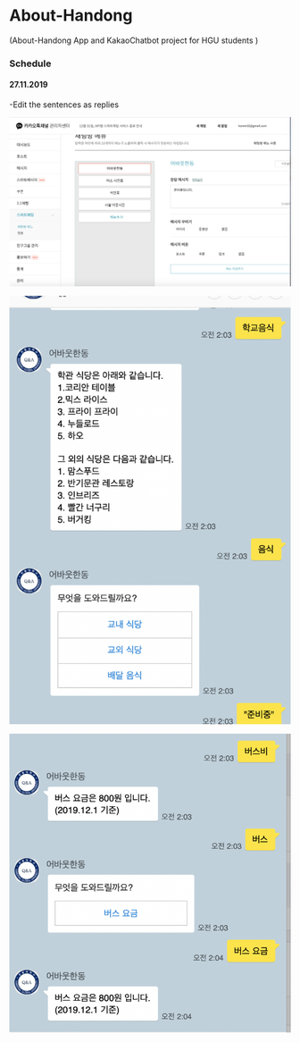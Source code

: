 # About-Handong
(About-Handong App and KakaoChatbot project for HGU students )


### Schedule

#### 27.11.2019
-Edit the sentences as replies

![photo_1](./27.11.2019.png ) 

![photo 2](./01.12.2019.png ) 

![photo 3](./01.12.2019-(2).png ) 

